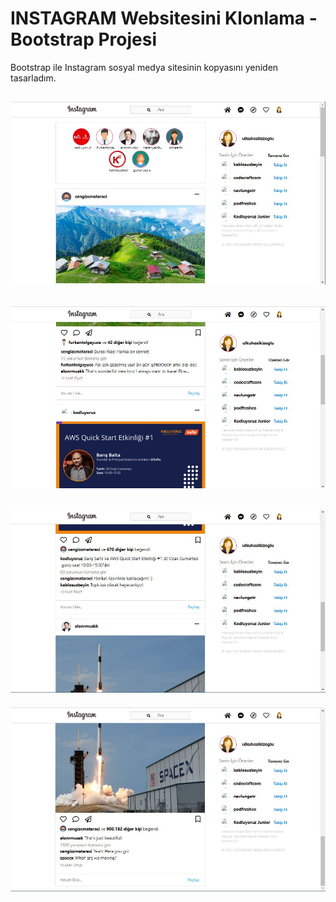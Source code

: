 # INSTAGRAM Websitesini Klonlama - Bootstrap Projesi
 Bootstrap ile Instagram sosyal medya sitesinin kopyasını yeniden tasarladım.

![](https://github.com/ulkuhos/instagram-clone-project-bootstrap/blob/main/assets/img/instagramproject1.JPG)
---
![](https://github.com/ulkuhos/instagram-clone-project-bootstrap/blob/main/assets/img/instagramproject2.JPG)
---
![](https://github.com/ulkuhos/instagram-clone-project-bootstrap/blob/main/assets/img/instagramproject3.JPG)
---
![](https://github.com/ulkuhos/instagram-clone-project-bootstrap/blob/main/assets/img/instagramproject4.JPG)
